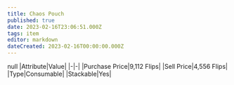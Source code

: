 ```yaml
---
title: Chaos Pouch
published: true
date: 2023-02-16T23:06:51.000Z
tags: item
editor: markdown
dateCreated: 2023-02-16T00:00:00.000Z
---
```


null
|Attribute|Value|
|-|-|
|Purchase Price|9,112 Flips|
|Sell Price|4,556 Flips|
|Type|Consumable|
|Stackable|Yes|

